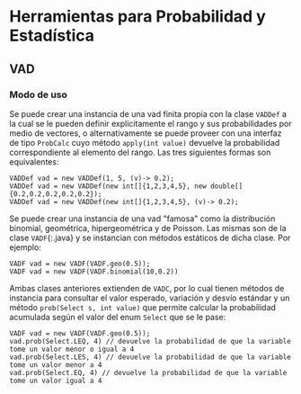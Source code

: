 # Herramientas para Probabilidad y Estadística 
## VAD
### Modo de uso
Se puede crear una instancia de una vad finita propia con la clase `VADDef` a la cual se le pueden definir explícitamente el rango y sus probabilidades por medio de vectores, o alternativamente se puede proveer con una interfaz de tipo `ProbCalc` cuyo método `apply(int value)` devuelve la probabilidad correspondiente al elemento del rango. Las tres siguientes formas son equivalentes:
```
VADDef vad = new VADDef(1, 5, (v)-> 0.2);
VADDef vad = new VADDef(new int[]{1,2,3,4,5}, new double[]{0.2,0.2,0.2,0.2,0.2});
VADDef vad = new VADDef(new int[]{1,2,3,4,5}, (v)-> 0.2);
```
Se puede crear una instancia de una vad "famosa" como la distribución binomial, geométrica, hipergeométrica y de Poisson. Las mismas son de la clase `VADF`{:.java} y se instancian con métodos estáticos de dicha clase. Por ejemplo:
```
VADF vad = new VADF(VADF.geo(0.5));
VADF vad = new VADF(VADF.binomial(10,0.2))
```
Ambas clases anteriores extienden de `VADC`, por lo cual tienen métodos de instancia para consultar el valor esperado, variación y desvío estándar y un método `prob(Select s, int value)` que permite calcular la probabilidad acumulada según el valor del enum `Select` que se le pase:
```
VADF vad = new VADF(VADF.geo(0.5));
vad.prob(Select.LEQ, 4) // devuelve la probabilidad de que la variable tome un valor menor o igual a 4
vad.prob(Select.LES, 4) // devuelve la probabilidad de que la variable tome un valor menor a 4
vad.prob(Select.EQ, 4) // devuelve la probabilidad de que la variable tome un valor igual a 4
```
